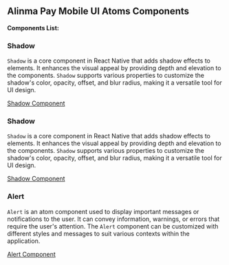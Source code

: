 ## Alinma Pay Mobile UI Atoms Components

**Components List:**

### Shadow

`Shadow` is a core component in React Native that adds shadow effects to elements. It enhances the visual appeal by providing depth and elevation to the components. `Shadow` supports various properties to customize the shadow's color, opacity, offset, and blur radius, making it a versatile tool for UI design.

[Shadow Component](../../app/src/components/atoms/shadow/ipay-shadow.component.tsx)
### Shadow

`Shadow` is a core component in React Native that adds shadow effects to elements. It enhances the visual appeal by providing depth and elevation to the components. `Shadow` supports various properties to customize the shadow's color, opacity, offset, and blur radius, making it a versatile tool for UI design.

[Shadow Component](../../app/src/components/atoms/shadow/ipay-shadow.component.tsx)
### Alert

`Alert` is an atom component used to display important messages or notifications to the user. It can convey information, warnings, or errors that require the user's attention. The `Alert` component can be customized with different styles and messages to suit various contexts within the application.

[Alert Component](../../app/src/components/atoms/alert/ipay-alert.component.tsx)
